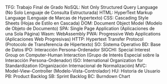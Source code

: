 TFG: Trabajo Final de Grado
NoSQL: Not Only Structured Query Language (No Solo Lenguaje de Consulta Estructurada)
HTML: HyperText Markup Language (Lenguaje de Marcas de Hypertexto)
CSS: Cascading Style Sheets (Hojas de Estilo en Cascada)
DOM: Document Object Model (Modelo de Objeto de Documento)
SPA: Single Page Application (Aplicaciones de una Sola Página)
Wasm: WebAssembly
PWA: Progressive Web Applications (Aplicaciones Web Progresivas)
HTTP: Hypertext Transfer Protocol (Protocolo de Transferencia de Hipertexto)
SO: Sistema Operativo
BD: Base de Datos
IPO: Interacción Persona-Ordenador
SIGCHI: Special Interest Group on Computer-Human Interaction (Grupo de Interés Especial sobre la Interacción Persona-Ordenador)
ISO: International Organization for Standardization (Organización Internacional de Normalización)
MVC: Model-View-Controller (Modelo-Vista-Controlador)
HU: Historia de Usuario
PB: Product Backlog
SB: Sprint Backlog
BC: Burndown Chart 
